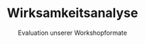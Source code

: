 ---
title: "Wirksamkeitsanalyse"
subtitle: "Evaluation unserer Workshopformate"
img: "/publikationen/teasers/evaluation.jpg"
ws_teaser: "Um die Qualität unserer Angebote zu sichern, hat das Forschungsinstitut Nexus aus Berlin alle fünf Workshops aus 2017 evaluiert und auf ihre Wirksamkeit hin überprüft. Die Ergebnisse findet ihr hier."
link: 'https://demokratielabore.de/static/doc/Abschlussbericht_nexus.pdf'

---